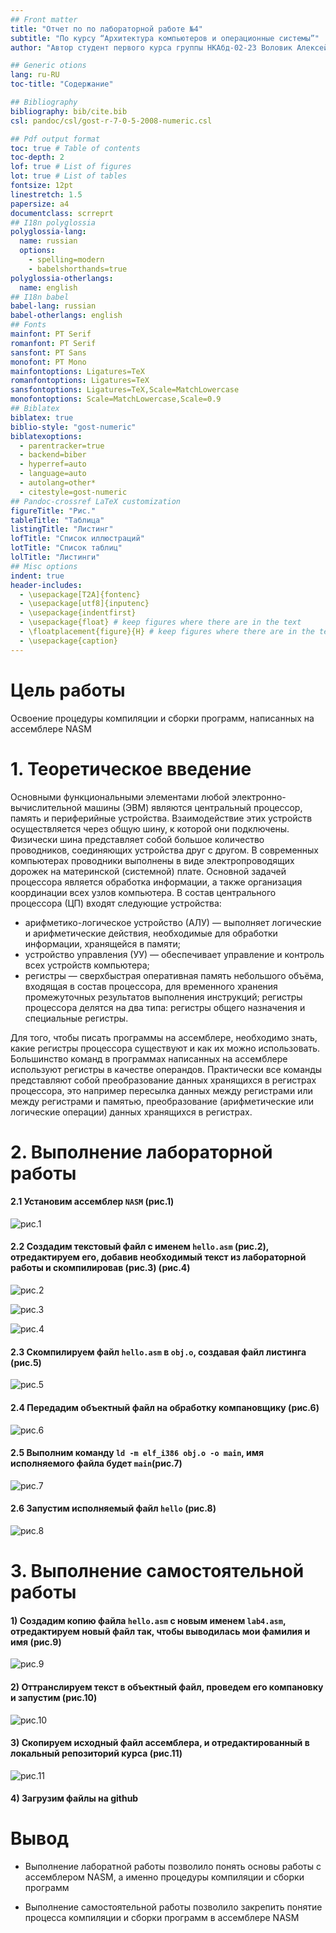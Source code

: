 ```yaml
---
## Front matter
title: "Отчет по по лабораторной работе №4"
subtitle: "По курсу “Архитектура компьютеров и операционные системы”"
author: "Автор студент первого курса группы НКАбд-02-23 Воловик Алексей Вячеславович"

## Generic otions
lang: ru-RU
toc-title: "Содержание"

## Bibliography
bibliography: bib/cite.bib
csl: pandoc/csl/gost-r-7-0-5-2008-numeric.csl

## Pdf output format
toc: true # Table of contents
toc-depth: 2
lof: true # List of figures
lot: true # List of tables
fontsize: 12pt
linestretch: 1.5
papersize: a4
documentclass: scrreprt
## I18n polyglossia
polyglossia-lang:
  name: russian
  options:
	- spelling=modern
	- babelshorthands=true
polyglossia-otherlangs:
  name: english
## I18n babel
babel-lang: russian
babel-otherlangs: english
## Fonts
mainfont: PT Serif
romanfont: PT Serif
sansfont: PT Sans
monofont: PT Mono
mainfontoptions: Ligatures=TeX
romanfontoptions: Ligatures=TeX
sansfontoptions: Ligatures=TeX,Scale=MatchLowercase
monofontoptions: Scale=MatchLowercase,Scale=0.9
## Biblatex
biblatex: true
biblio-style: "gost-numeric"
biblatexoptions:
  - parentracker=true
  - backend=biber
  - hyperref=auto
  - language=auto
  - autolang=other*
  - citestyle=gost-numeric
## Pandoc-crossref LaTeX customization
figureTitle: "Рис."
tableTitle: "Таблица"
listingTitle: "Листинг"
lofTitle: "Список иллюстраций"
lotTitle: "Список таблиц"
lolTitle: "Листинги"
## Misc options
indent: true
header-includes:
  - \usepackage[T2A]{fontenc}
  - \usepackage[utf8]{inputenc}
  - \usepackage{indentfirst}
  - \usepackage{float} # keep figures where there are in the text
  - \floatplacement{figure}{H} # keep figures where there are in the text
  - \usepackage{caption}
---
```



# Цель работы

Освоение процедуры компиляции и сборки программ, написанных на ассемблере NASM

#  1. Теоретическое введение
Основными функциональными элементами любой электронно-вычислительной машины
(ЭВМ) являются центральный процессор, память и периферийные устройства.
Взаимодействие этих устройств осуществляется через общую шину, к которой они подключены. Физически шина представляет собой большое количество проводников, соединяющих
устройства друг с другом. В современных компьютерах проводники выполнены в виде электропроводящих дорожек на материнской (системной) плате.
Основной задачей процессора является обработка информации, а также организация
координации всех узлов компьютера. В состав центрального процессора (ЦП) входят
следующие устройства:
* арифметико-логическое устройство (АЛУ) — выполняет логические и арифметические действия, необходимые для обработки информации, хранящейся в памяти;
* устройство управления (УУ) — обеспечивает управление и контроль всех устройств
компьютера;
* регистры — сверхбыстрая оперативная память небольшого объёма, входящая в состав процессора, для временного хранения промежуточных результатов выполнения
инструкций; регистры процессора делятся на два типа: регистры общего назначения и
специальные регистры.

Для того, чтобы писать программы на ассемблере, необходимо знать, какие регистры
процессора существуют и как их можно использовать. Большинство команд в программах
написанных на ассемблере используют регистры в качестве операндов. Практически все
команды представляют собой преобразование данных хранящихся в регистрах процессора,
это например пересылка данных между регистрами или между регистрами и памятью, преобразование (арифметические или логические операции) данных хранящихся в регистрах.

# 2. Выполнение лабораторной работы


#### 2.1   Установим ассемблер `NASM` (рис.1)
![рис.1](image/1.jpg)

#### 2.2  Создадим текстовый файл с именем `hello.asm` (рис.2), отредактируем его, добавив необходимый текст из лабораторной работы и скомпилировав (рис.3) (рис.4)

![рис.2](image/2.jpg)

![рис.3](image/3.jpg)

![рис.4](image/4.jpg)

#### 2.3   Скомпилируем файл `hello.asm` в `obj.o`, создавая файл листинга (рис.5)

![рис.5](image/5.jpg)

#### 2.4 Передадим объектный файл на обработку компановщику (рис.6)

![рис.6](image/6.jpg)

#### 2.5 Выполним команду `ld -m elf_i386 obj.o -o main`, имя исполняемого файла будет `main`(рис.7)

![рис.7](image/7.jpg)

#### 2.6 Запустим исполняемый файл `hello` (рис.8)

![рис.8](image/8.jpg)

# 3. Выполнение самостоятельной работы

#### 1) Создадим копию файла `hello.asm` с новым именем `lab4.asm`, отредактируем новый файл так, чтобы выводилась мои фамилия и имя (рис.9)

![рис.9](image/10.jpg)

#### 2) Оттранслируем текст в объектный файл, проведем его компановку и запустим (рис.10)

![рис.10](image/11.jpg)

#### 3) Скопируем исходный файл ассемблера, и отредактированный в локальный репозиторий курса (рис.11)

![рис.11](image/12.jpg)

#### 4) Загрузим файлы на github



# Вывод
* Выполнение лаборатной работы позволило понять основы работы с ассемблером NASM, а именно процедуры компиляции и сборки программ 

* Выполнение самостоятельной работы позволило закрепить понятие процесса компиляции и сборки программ в ассемблере NASM 




